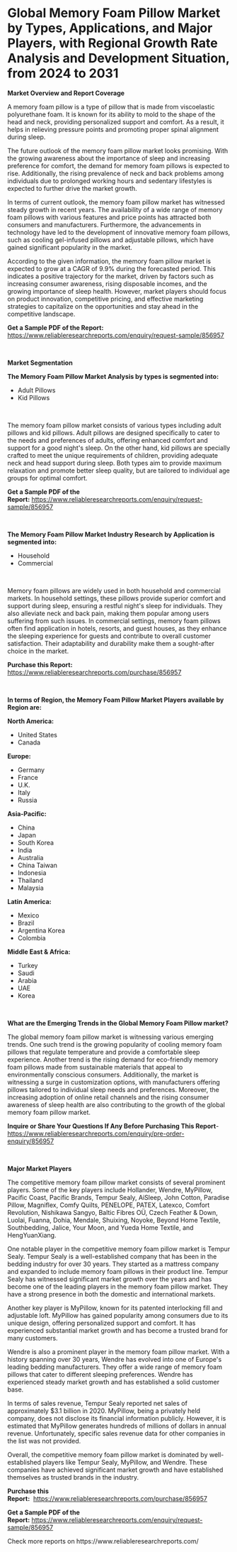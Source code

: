<p><h1>Global Memory Foam Pillow Market by Types, Applications, and Major Players, with Regional Growth Rate Analysis and Development Situation, from 2024 to 2031</h1></p><p><strong>Market Overview and Report Coverage</strong></p>
<p><p>A memory foam pillow is a type of pillow that is made from viscoelastic polyurethane foam. It is known for its ability to mold to the shape of the head and neck, providing personalized support and comfort. As a result, it helps in relieving pressure points and promoting proper spinal alignment during sleep.</p><p>The future outlook of the memory foam pillow market looks promising. With the growing awareness about the importance of sleep and increasing preference for comfort, the demand for memory foam pillows is expected to rise. Additionally, the rising prevalence of neck and back problems among individuals due to prolonged working hours and sedentary lifestyles is expected to further drive the market growth.</p><p>In terms of current outlook, the memory foam pillow market has witnessed steady growth in recent years. The availability of a wide range of memory foam pillows with various features and price points has attracted both consumers and manufacturers. Furthermore, the advancements in technology have led to the development of innovative memory foam pillows, such as cooling gel-infused pillows and adjustable pillows, which have gained significant popularity in the market.</p><p>According to the given information, the memory foam pillow market is expected to grow at a CAGR of 9.9% during the forecasted period. This indicates a positive trajectory for the market, driven by factors such as increasing consumer awareness, rising disposable incomes, and the growing importance of sleep health. However, market players should focus on product innovation, competitive pricing, and effective marketing strategies to capitalize on the opportunities and stay ahead in the competitive landscape.</p></p>
<p><strong>Get a Sample PDF of the Report:</strong> <a href="https://www.reliableresearchreports.com/enquiry/request-sample/856957">https://www.reliableresearchreports.com/enquiry/request-sample/856957</a></p>
<p>&nbsp;</p>
<p><strong>Market Segmentation</strong></p>
<p><strong>The Memory Foam Pillow Market Analysis by types is segmented into:</strong></p>
<p><ul><li>Adult Pillows</li><li>Kid Pillows</li></ul></p>
<p>&nbsp;</p>
<p><p>The memory foam pillow market consists of various types including adult pillows and kid pillows. Adult pillows are designed specifically to cater to the needs and preferences of adults, offering enhanced comfort and support for a good night's sleep. On the other hand, kid pillows are specially crafted to meet the unique requirements of children, providing adequate neck and head support during sleep. Both types aim to provide maximum relaxation and promote better sleep quality, but are tailored to individual age groups for optimal comfort.</p></p>
<p><strong>Get a Sample PDF of the Report:</strong>&nbsp;<a href="https://www.reliableresearchreports.com/enquiry/request-sample/856957">https://www.reliableresearchreports.com/enquiry/request-sample/856957</a></p>
<p>&nbsp;</p>
<p><strong>The Memory Foam Pillow Market Industry Research by Application is segmented into:</strong></p>
<p><ul><li>Household</li><li>Commercial</li></ul></p>
<p>&nbsp;</p>
<p><p>Memory foam pillows are widely used in both household and commercial markets. In household settings, these pillows provide superior comfort and support during sleep, ensuring a restful night's sleep for individuals. They also alleviate neck and back pain, making them popular among users suffering from such issues. In commercial settings, memory foam pillows often find application in hotels, resorts, and guest houses, as they enhance the sleeping experience for guests and contribute to overall customer satisfaction. Their adaptability and durability make them a sought-after choice in the market.</p></p>
<p><strong>Purchase this Report:</strong>&nbsp; <a href="https://www.reliableresearchreports.com/purchase/856957">https://www.reliableresearchreports.com/purchase/856957</a></p>
<p>&nbsp;</p>
<p><strong>In terms of Region, the Memory Foam Pillow Market Players available by Region are:</strong></p>
<p>
    <p> <strong> North America: </strong>
        <ul>
            <li>United States</li>
            <li>Canada</li>
        </ul>
        </p> 
    <p> <strong> Europe: </strong>
        <ul>
            <li>Germany</li>
            <li>France</li>
            <li>U.K.</li>
            <li>Italy</li>
            <li>Russia</li>
        </ul>
        </p> 
    <p> <strong> Asia-Pacific: </strong>
        <ul>
            <li>China</li>
            <li>Japan</li>
            <li>South Korea</li>
            <li>India</li>
            <li>Australia</li>
            <li>China Taiwan</li>
            <li>Indonesia</li>
            <li>Thailand</li>
            <li>Malaysia</li>
        </ul>
        </p> 
    <p> <strong> Latin America: </strong>
        <ul>
            <li>Mexico</li>
            <li>Brazil</li>
            <li>Argentina Korea</li>
            <li>Colombia</li>
        </ul>
        </p> 
    <p> <strong> Middle East & Africa: </strong>
        <ul>
            <li>Turkey</li>
            <li>Saudi</li>
            <li>Arabia</li>
            <li>UAE</li>
            <li>Korea</li>
        </ul>
    </p>
    </p>
<p>&nbsp;</p>
<p><strong>What are the Emerging Trends in the Global Memory Foam Pillow market?</strong></p>
<p><p>The global memory foam pillow market is witnessing various emerging trends. One such trend is the growing popularity of cooling memory foam pillows that regulate temperature and provide a comfortable sleep experience. Another trend is the rising demand for eco-friendly memory foam pillows made from sustainable materials that appeal to environmentally conscious consumers. Additionally, the market is witnessing a surge in customization options, with manufacturers offering pillows tailored to individual sleep needs and preferences. Moreover, the increasing adoption of online retail channels and the rising consumer awareness of sleep health are also contributing to the growth of the global memory foam pillow market.</p></p>
<p><strong>Inquire or Share Your Questions If Any Before Purchasing This Report</strong>- <a href="https://www.reliableresearchreports.com/enquiry/pre-order-enquiry/856957">https://www.reliableresearchreports.com/enquiry/pre-order-enquiry/856957</a></p>
<p>&nbsp;</p>
<p><strong>Major Market Players</strong></p>
<p><p>The competitive memory foam pillow market consists of several prominent players. Some of the key players include Hollander, Wendre, MyPillow, Pacific Coast, Pacific Brands, Tempur Sealy, AiSleep, John Cotton, Paradise Pillow, Magniflex, Comfy Quilts, PENELOPE, PATEX, Latexco, Comfort Revolution, Nishikawa Sangyo, Baltic Fibres OÜ, Czech Feather & Down, Luolai, Fuanna, Dohia, Mendale, Shuixing, Noyoke, Beyond Home Textile, Southbedding, Jalice, Your Moon, and Yueda Home Textile, and HengYuanXiang.</p><p>One notable player in the competitive memory foam pillow market is Tempur Sealy. Tempur Sealy is a well-established company that has been in the bedding industry for over 30 years. They started as a mattress company and expanded to include memory foam pillows in their product line. Tempur Sealy has witnessed significant market growth over the years and has become one of the leading players in the memory foam pillow market. They have a strong presence in both the domestic and international markets.</p><p>Another key player is MyPillow, known for its patented interlocking fill and adjustable loft. MyPillow has gained popularity among consumers due to its unique design, offering personalized support and comfort. It has experienced substantial market growth and has become a trusted brand for many customers.</p><p>Wendre is also a prominent player in the memory foam pillow market. With a history spanning over 30 years, Wendre has evolved into one of Europe's leading bedding manufacturers. They offer a wide range of memory foam pillows that cater to different sleeping preferences. Wendre has experienced steady market growth and has established a solid customer base.</p><p>In terms of sales revenue, Tempur Sealy reported net sales of approximately $3.1 billion in 2020. MyPillow, being a privately held company, does not disclose its financial information publicly. However, it is estimated that MyPillow generates hundreds of millions of dollars in annual revenue. Unfortunately, specific sales revenue data for other companies in the list was not provided.</p><p>Overall, the competitive memory foam pillow market is dominated by well-established players like Tempur Sealy, MyPillow, and Wendre. These companies have achieved significant market growth and have established themselves as trusted brands in the industry.</p></p>
<p><strong>Purchase this Report:</strong>&nbsp;&nbsp;<a href="https://www.reliableresearchreports.com/purchase/856957">https://www.reliableresearchreports.com/purchase/856957</a></p>
<p></p>
<p><strong>Get a Sample PDF of the Report:</strong>&nbsp;<a href="https://www.reliableresearchreports.com/enquiry/request-sample/856957">https://www.reliableresearchreports.com/enquiry/request-sample/856957</a></p>
<p>Check more reports on https://www.reliableresearchreports.com/</p>
